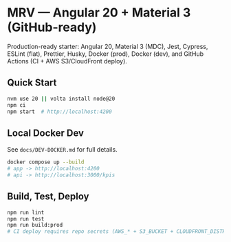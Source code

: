 # MRV — Angular 20 + Material 3 (GitHub-ready)

Production-ready starter: Angular 20, Material 3 (MDC), Jest, Cypress, ESLint (flat), Prettier, Husky,
Docker (prod), Docker (dev), and GitHub Actions (CI + AWS S3/CloudFront deploy).

## Quick Start
```bash
nvm use 20 || volta install node@20
npm ci
npm start  # http://localhost:4200
```

## Local Docker Dev
See `docs/DEV-DOCKER.md` for full details.
```bash
docker compose up --build
# app -> http://localhost:4200
# api -> http://localhost:3000/kpis
```

## Build, Test, Deploy
```bash
npm run lint
npm run test
npm run build:prod
# CI deploy requires repo secrets (AWS_* + S3_BUCKET + CLOUDFRONT_DISTRIBUTION_ID)
```
